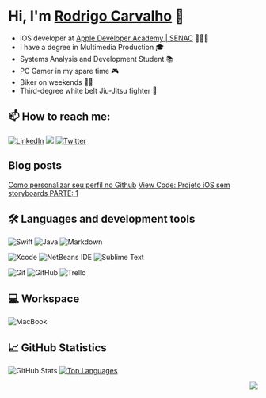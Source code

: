 # Hi, I'm [Rodrigo Carvalho](https://github.com/rodcarvalho/) 👋

- iOS developer at [Apple Developer Academy | SENAC](http://developeracademy.sp.senac.br) 👨🏻‍💻
- I have a degree in Multimedia Production 🎓
- Systems Analysis and Development Student 📚
- PC Gamer in  my spare time 🎮
- Biker on weekends 🚴🏻
- Third-degree white belt Jiu-Jitsu fighter 🥋

## 📫 How to reach me:

[![LinkedIn](https://img.shields.io/badge/LinkedIn-0077B5?style=for-the-badge&logo=linkedin&logoColor=white)](https://www.linkedin.com/in/rodrigobcarvalho/)
<a href="mailto:barretocarvalho.contato@gmail.com?subject=Olá%20Rodrigo%20Carvalho"><img src="https://img.shields.io/badge/Gmail-D14836?style=for-the-badge&logo=gmail&logoColor=white" /></a>
[![Twitter](https://img.shields.io/badge/Twitter-1DA1F2?style=for-the-badge&logo=twitter&logoColor=white)](https://twitter.com/carvalhorodz)

## Blog posts

[Como personalizar seu perfil no Github](https://www.rodcarvalho.dev/posts/tutoriais/github-perfil-personalizado/)
[View Code: Projeto iOS sem storyboards PARTE: 1](https://www.rodcarvalho.dev/posts/tutoriais/removendo-storyboards/)
<!-- BLOG-POST-LIST:START -->

<!-- BLOG-POST-LIST:END -->

## 🛠 Languages and development tools 

![Swift](https://img.shields.io/badge/Swift-FA7343?style=for-the-badge&logo=swift&logoColor=white)
![Java](https://img.shields.io/badge/Java-ED8B00?style=for-the-badge&logo=java&logoColor=white)
![Markdown](https://img.shields.io/badge/Markdown-000000?style=for-the-badge&logo=markdown&logoColor=white)

![Xcode](https://img.shields.io/badge/Xcode-007ACC?style=for-the-badge&logo=Xcode&logoColor=white)
![NetBeans IDE](https://img.shields.io/badge/NetBeansIDE-1B6AC6.svg?style=for-the-badge&logo=apache-netbeans-ide&logoColor=white)
![Sublime Text](https://img.shields.io/badge/sublime_text-%23575757.svg?style=for-the-badge&logo=sublime-text&logoColor=important)

![Git](https://img.shields.io/badge/git-%23F05033.svg?style=for-the-badge&logo=git&logoColor=white)
![GitHub](https://img.shields.io/badge/github-%23121011.svg?style=for-the-badge&logo=github&logoColor=white)
![Trello](https://img.shields.io/badge/Trello-%23026AA7.svg?style=for-the-badge&logo=Trello&logoColor=white)

  
## 💻 Workspace

![MacBook](https://img.shields.io/badge/Apple-MacBook_Pro_2020-999999?style=for-the-badge&logo=apple&logoColor=white)

## 📈 GitHub Statistics

![GitHub Stats](https://github-readme-stats.vercel.app/api?username=rodcarvalho&show_icons=true&theme=dark)
[![Top Languages](https://github-readme-stats.vercel.app/api/top-langs/?username=rodcarvalho&layout=default&hide=css,ren'py&langs_count=3&theme=dark)](https://github.com/anuraghazra/github-readme-stats)



<p align="right">
<img src="https://visitor-badge.laobi.icu/badge?page_id=rodcarvalho"><img>
</p>

<!--
**rodcarvalho/rodcarvalho** is a ✨ _special_ ✨ repository because its `README.md` (this file) appears on your GitHub profile.

Here are some ideas to get you started:

- 🔭 I’m currently working on ...
- 🌱 I’m currently learning ...
- 👯 I’m looking to collaborate on ...
- 🤔 I’m looking for help with ...
- 💬 Ask me about ...
- 📫 How to reach me: ...
- 😄 Pronouns: ...
- ⚡ Fun fact: ...
-->
